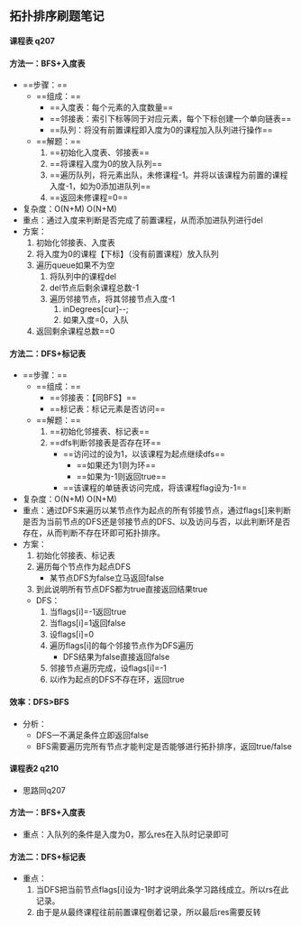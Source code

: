 ## 拓扑排序刷题笔记
#### 课程表 q207
#### 方法一：BFS+入度表
- ==步骤：==
    - ==组成：==
        - ==入度表：每个元素的入度数量==
        - ==邻接表：索引下标等同于对应元素，每个下标创建一个单向链表==
        - ==队列：将没有前置课程即入度为0的课程加入队列进行操作==
    - ==解题：==
        1. ==初始化入度表、邻接表==
        2. ==将课程入度为0的放入队列==
        3. ==遍历队列，将元素出队，未修课程-1。并将以该课程为前置的课程入度-1，如为0添加进队列==
        4. ==返回未修课程=0==
- 复杂度：O(N+M) O(N+M)
- 重点：通过入度来判断是否完成了前置课程，从而添加进队列进行del
- 方案：
    1. 初始化邻接表、入度表
    2. 将入度为0的课程【下标】（没有前置课程）放入队列
    3. 遍历queue如果不为空
        1. 将队列中的课程del
        2. del节点后剩余课程总数-1
        3. 遍历邻接节点，将其邻接节点入度-1
            1. inDegrees[cur]--;
            2. 如果入度=0，入队
    4. 返回剩余课程总数==0

#### 方法二：DFS+标记表
- ==步骤：==
    - ==组成：==
        - ==邻接表：【同BFS】==
        - ==标记表：标记元素是否访问==
    - ==解题：==
        1. ==初始化邻接表、标记表==
        2. ==dfs判断邻接表是否存在环==
            - ==访问过的设为1，以该课程为起点继续dfs==
                - ==如果还为1则为环==
                - ==如果为-1则返回true==
            - ==该课程的单链表访问完成，将该课程flag设为-1==
- 复杂度：O(N+M) O(N+M)
- 重点：通过DFS来遍历以某节点作为起点的所有邻接节点，通过flags[]来判断是否为当前节点的DFS还是邻接节点的DFS、以及访问与否，以此判断环是否存在，从而判断不存在环即可拓扑排序。
- 方案：
    1. 初始化邻接表、标记表
    2. 遍历每个节点作为起点DFS
        - 某节点DFS为false立马返回false
    3. 到此说明所有节点DFS都为true直接返回结果true
    - DFS：
        1. 当flags[i]=-1返回true
        2. 当flags[i]=1返回false
        3. 设flags[i]=0
        4. 遍历flags[i]的每个邻接节点作为DFS遍历
            - DFS结果为false直接返回false
        5. 邻接节点遍历完成，设flags[i]=-1
        6. 以i作为起点的DFS不存在环，返回true

#### 效率：DFS>BFS
- 分析：
    - DFS一不满足条件立即返回false
    - BFS需要遍历完所有节点才能判定是否能够进行拓扑排序，返回true/false

#### 课程表2 q210
- 思路同q207

#### 方法一：BFS+入度表
- 重点：入队列的条件是入度为0，那么res在入队时记录即可

#### 方法二：DFS+标记表
- 重点：
    1. 当DFS把当前节点flags[i]设为-1时才说明此条学习路线成立。所以rs在此记录。
    2. 由于是从最终课程往前前置课程倒着记录，所以最后res需要反转

